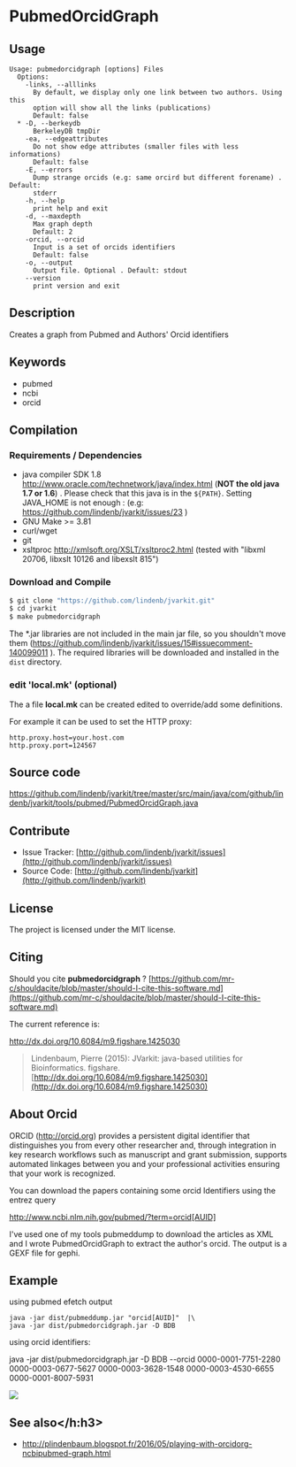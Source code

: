# PubmedOrcidGraph


## Usage

```
Usage: pubmedorcidgraph [options] Files
  Options:
    -links, --alllinks
      By default, we display only one link between two authors. Using this 
      option will show all the links (publications)
      Default: false
  * -D, --berkeydb
      BerkeleyDB tmpDir
    -ea, --edgeattributes
      Do not show edge attributes (smaller files with less informations)
      Default: false
    -E, --errors
      Dump strange orcids (e.g: same orcird but different forename) . Default: 
      stderr 
    -h, --help
      print help and exit
    -d, --maxdepth
      Max graph depth
      Default: 2
    -orcid, --orcid
      Input is a set of orcids identifiers
      Default: false
    -o, --output
      Output file. Optional . Default: stdout
    --version
      print version and exit

```


## Description

Creates a graph from Pubmed and Authors' Orcid identifiers


## Keywords

 * pubmed
 * ncbi
 * orcid


## Compilation

### Requirements / Dependencies

* java compiler SDK 1.8 http://www.oracle.com/technetwork/java/index.html (**NOT the old java 1.7 or 1.6**) . Please check that this java is in the `${PATH}`. Setting JAVA_HOME is not enough : (e.g: https://github.com/lindenb/jvarkit/issues/23 )
* GNU Make >= 3.81
* curl/wget
* git
* xsltproc http://xmlsoft.org/XSLT/xsltproc2.html (tested with "libxml 20706, libxslt 10126 and libexslt 815")


### Download and Compile

```bash
$ git clone "https://github.com/lindenb/jvarkit.git"
$ cd jvarkit
$ make pubmedorcidgraph
```

The *.jar libraries are not included in the main jar file, so you shouldn't move them (https://github.com/lindenb/jvarkit/issues/15#issuecomment-140099011 ).
The required libraries will be downloaded and installed in the `dist` directory.

### edit 'local.mk' (optional)

The a file **local.mk** can be created edited to override/add some definitions.

For example it can be used to set the HTTP proxy:

```
http.proxy.host=your.host.com
http.proxy.port=124567
```
## Source code 

[https://github.com/lindenb/jvarkit/tree/master/src/main/java/com/github/lindenb/jvarkit/tools/pubmed/PubmedOrcidGraph.java
](https://github.com/lindenb/jvarkit/tree/master/src/main/java/com/github/lindenb/jvarkit/tools/pubmed/PubmedOrcidGraph.java
)
## Contribute

- Issue Tracker: [http://github.com/lindenb/jvarkit/issues](http://github.com/lindenb/jvarkit/issues)
- Source Code: [http://github.com/lindenb/jvarkit](http://github.com/lindenb/jvarkit)

## License

The project is licensed under the MIT license.

## Citing

Should you cite **pubmedorcidgraph** ? [https://github.com/mr-c/shouldacite/blob/master/should-I-cite-this-software.md](https://github.com/mr-c/shouldacite/blob/master/should-I-cite-this-software.md)

The current reference is:

http://dx.doi.org/10.6084/m9.figshare.1425030

> Lindenbaum, Pierre (2015): JVarkit: java-based utilities for Bioinformatics. figshare.
> [http://dx.doi.org/10.6084/m9.figshare.1425030](http://dx.doi.org/10.6084/m9.figshare.1425030)


## About Orcid
 ORCID  (http://orcid.org) provides a persistent digital identifier that distinguishes you from every other researcher and, through integration in key research workflows such as manuscript and grant submission, supports automated linkages between you and your professional activities ensuring that your work is recognized.

You can download the papers containing some orcid Identifiers using the entrez query

http://www.ncbi.nlm.nih.gov/pubmed/?term=orcid[AUID]

I've used one of my tools pubmeddump to download the articles as XML and I wrote PubmedOrcidGraph to extract the author's orcid.
The output is a GEXF file for gephi.

## Example

using pubmed efetch output

```
java -jar dist/pubmeddump.jar "orcid[AUID]"  |\
java -jar dist/pubmedorcidgraph.jar -D BDB 
```

using orcid identifiers:

java -jar dist/pubmedorcidgraph.jar -D BDB --orcid 0000-0001-7751-2280 0000-0003-0677-5627 0000-0003-3628-1548 0000-0003-4530-6655 0000-0001-8007-5931 


<img src="https://pbs.twimg.com/media/Ci-h0MJWUAAvJjw.jpg"/>

## See also</h:h3>

 * http://plindenbaum.blogspot.fr/2016/05/playing-with-orcidorg-ncbipubmed-graph.html


